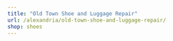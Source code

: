 ```yaml
---
title: "Old Town Shoe and Luggage Repair"
url: /alexandria/old-town-shoe-and-luggage-repair/
shop: shoes
---
```

